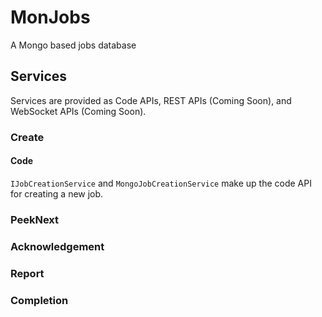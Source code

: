 # MonJobs
A Mongo based jobs database

## Services
Services are provided as Code APIs, REST APIs (Coming Soon), and WebSocket APIs (Coming Soon).

### Create
#### Code
`IJobCreationService` and `MongoJobCreationService` make up the code API for creating a new job.

### PeekNext

### Acknowledgement

### Report

### Completion
